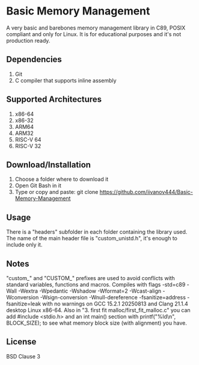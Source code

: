 # Basic Memory Management
A very basic and barebones memory management library in C89, POSIX compliant and only for Linux.
It is for educational purposes and it's not production ready.


## Dependencies
1. Git
2. C compiler that supports inline assembly


## Supported Architectures
1. x86-64
2. x86-32
3. ARM64
4. ARM32
5. RISC-V 64
6. RISC-V 32


## Download/Installation
1. Choose a folder where to download it
2. Open Git Bash in it
3. Type or copy and paste: git clone https://github.com/iivanov444/Basic-Memory-Management


## Usage
There is a "headers" subfolder in each folder containing the library used.
The name of the main header file is "custom_unistd.h", it's enough to include only it.


## Notes
"custom_" and "CUSTOM_" prefixes are used to avoid conflicts with standard variables, functions and macros.
Compiles with flags -std=c89 -Wall -Wextra -Wpedantic -Wshadow -Wformat=2 -Wcast-align -Wconversion -Wsign-conversion -Wnull-dereference -fsanitize=address -fsanitize=leak with no warnings on GCC 15.2.1 20250813 and Clang 21.1.4 desktop Linux x86-64.
Also in "3. first fit malloc/first_fit_malloc.c" you can add #include <stdio.h> and an int main() section with printf("%ld\n", BLOCK_SIZE); to see what memory block size (with alignment) you have.


## License
BSD Clause 3
